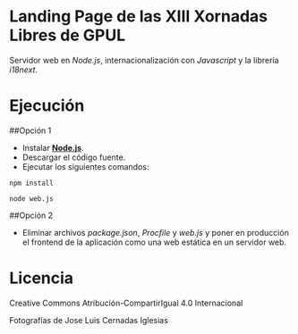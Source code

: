 Landing Page de las XIII Xornadas Libres de GPUL
===============================================

Servidor web en *Node.js*, internacionalización con *Javascript* y la librería *i18next*.

# Ejecución

##Opción 1
* Instalar [**Node.js**](http://nodejs.org/ "**Node.js**").
* Descargar el código fuente.
* Ejecutar los siguientes comandos:

```
npm install

node web.js
```

##Opción 2
* Eliminar archivos *package.json*, *Procfile* y *web.js* y poner en producción el frontend de la aplicación como una web estática en un servidor web.


# Licencia


Creative Commons Atribución-CompartirIgual 4.0 Internacional

Fotografías de Jose Luis Cernadas Iglesias

